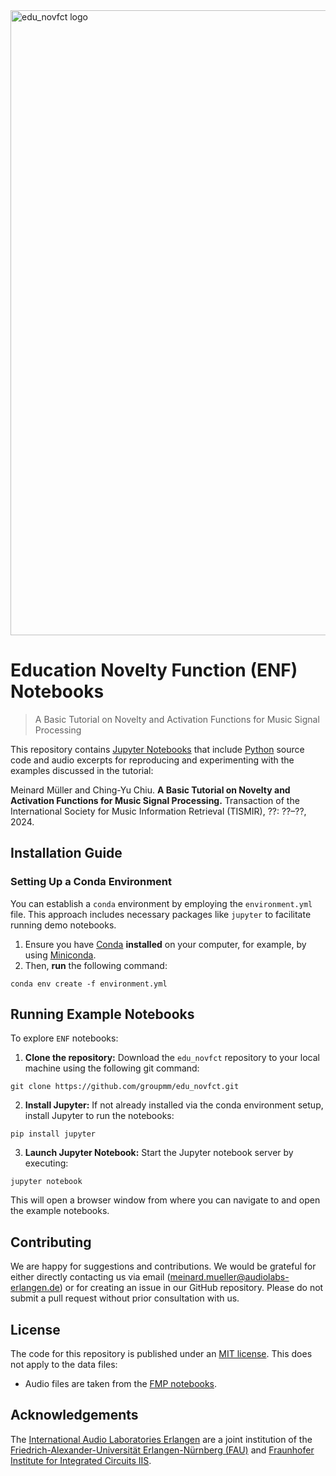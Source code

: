 <img src="https://github.com/groupmm/edu_novfct/blob/main/data/Edu_NovFct_Teaser.png" alt="edu_novfct logo" width="1000">

# Education Novelty Function (ENF) Notebooks

> A Basic Tutorial on Novelty and Activation Functions for Music Signal Processing

This repository contains [Jupyter Notebooks](https://jupyter.org) that include [Python](https://www.python.org) source code and audio excerpts for reproducing and experimenting with the examples discussed in the tutorial:

Meinard Müller and Ching-Yu Chiu.
<b>A Basic Tutorial on Novelty and Activation Functions for Music Signal Processing.</b>
Transaction of the International Society for Music Information Retrieval (TISMIR), ??: ??–??, 2024.

## Installation Guide

### Setting Up a Conda Environment
You can establish a `conda` environment by employing the ``environment.yml`` file. This approach includes necessary packages like `jupyter` to facilitate running demo notebooks.

1. Ensure you have [Conda](https://conda.io) **installed** on your computer, for example, by using [Miniconda](https://docs.anaconda.com/miniconda).
2. Then, **run** the following command:

```
conda env create -f environment.yml
```

## Running Example Notebooks
To explore ``ENF`` notebooks:

1. **Clone the repository:** Download the ``edu_novfct`` repository to your local machine using the following git command:
   
```
git clone https://github.com/groupmm/edu_novfct.git
```

2. **Install Jupyter:** If not already installed via the conda environment setup, install Jupyter to run the notebooks:

```
pip install jupyter
```

3. **Launch Jupyter Notebook:** Start the Jupyter notebook server by executing: 
```
jupyter notebook
```
This will open a browser window from where you can navigate to and open the example notebooks.

## Contributing

We are happy for suggestions and contributions.  We would be grateful for either directly contacting us via email (meinard.mueller@audiolabs-erlangen.de) or for creating an issue in our GitHub repository. Please do not submit a pull request without prior consultation with us.

## License

The code for this repository is published under an [MIT license](LICENSE). This does not apply to the data files:
* Audio files are taken from the [FMP notebooks](https://www.audiolabs-erlangen.de/resources/MIR/FMP/C0/C0.html).

## Acknowledgements

The [International Audio Laboratories Erlangen](https://audiolabs-erlangen.de/) are a joint institution of the 
[Friedrich-Alexander-Universität Erlangen-Nürnberg (FAU)](https://www.fau.eu/) and [Fraunhofer Institute for 
Integrated Circuits IIS](https://www.iis.fraunhofer.de/en.html).
